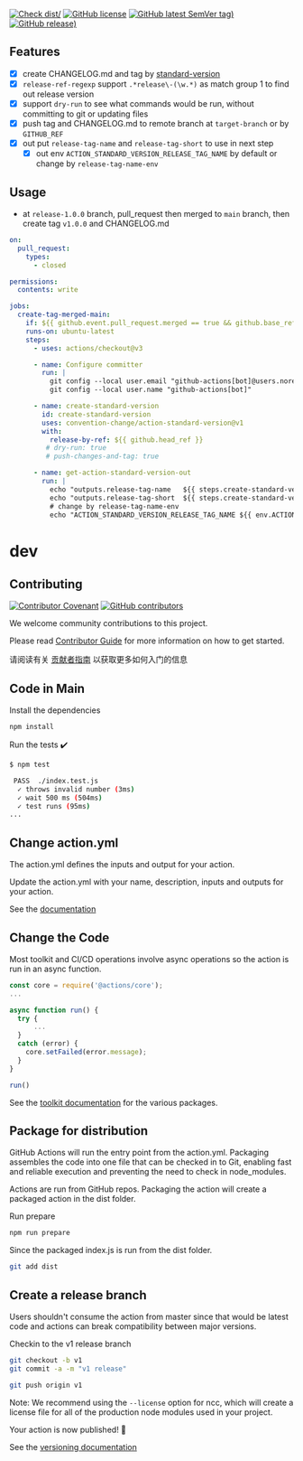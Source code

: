 [![Check dist/](https://github.com/convention-change/action-standard-version/actions/workflows/check-dist.yml/badge.svg)](https://github.com/convention-change/action-standard-version/actions/workflows/check-dist.yml)
[![GitHub license](https://img.shields.io/github/license/convention-change/action-standard-version)](https://github.com/convention-change/action-standard-version)
[![GitHub latest SemVer tag)](https://img.shields.io/github/v/tag/convention-change/action-standard-version)](https://github.com/convention-change/action-standard-version/tags)
[![GitHub release)](https://img.shields.io/github/v/release/convention-change/action-standard-version)](https://github.com/convention-change/action-standard-version/releases)

## Features

- [x] create CHANGELOG.md and tag by [standard-version](https://github.com/conventional-changelog/standard-version)
- [x] `release-ref-regexp` support `.*release\-(\w.*)` as match group 1 to find out release version
- [x] support `dry-run` to see what commands would be run, without committing to git or updating files
- [x] push tag and CHANGELOG.md to remote branch at `target-branch` or by `GITHUB_REF`
- [x] out put `release-tag-name` and `release-tag-short` to use in next step
    - [x] out env `ACTION_STANDARD_VERSION_RELEASE_TAG_NAME` by default or change by `release-tag-name-env` 

## Usage

- at `release-1.0.0` branch, pull_request then merged to `main` branch, then create tag `v1.0.0` and CHANGELOG.md

```yaml
on:
  pull_request:
    types: 
      - closed

permissions:
  contents: write

jobs:
  create-tag-merged-main:
    if: ${{ github.event.pull_request.merged == true && github.base_ref == 'main' }}
    runs-on: ubuntu-latest
    steps:
      - uses: actions/checkout@v3

      - name: Configure committer
        run: |
          git config --local user.email "github-actions[bot]@users.noreply.github.com"
          git config --local user.name "github-actions[bot]"

      - name: create-standard-version
        id: create-standard-version
        uses: convention-change/action-standard-version@v1
        with:
          release-by-ref: ${{ github.head_ref }}
         # dry-run: true
         # push-changes-and-tag: true

      - name: get-action-standard-version-out
        run: |
          echo "outputs.release-tag-name   ${{ steps.create-standard-version.outputs.release-tag-name }}"
          echo "outputs.release-tag-short  ${{ steps.create-standard-version.outputs.release-tag-short }}"
          # change by release-tag-name-env
          echo "ACTION_STANDARD_VERSION_RELEASE_TAG_NAME ${{ env.ACTION_STANDARD_VERSION_RELEASE_TAG_NAME }}"
```

# dev

## Contributing

[![Contributor Covenant](https://img.shields.io/badge/contributor%20covenant-v1.4-ff69b4.svg)](.github/CONTRIBUTING_DOC/CODE_OF_CONDUCT.md)
[![GitHub contributors](https://img.shields.io/github/contributors/convention-change/action-standard-version)](https://github.com/convention-change/action-standard-version/graphs/contributors)

We welcome community contributions to this project.

Please read [Contributor Guide](.github/CONTRIBUTING_DOC/CONTRIBUTING.md) for more information on how to get started.

请阅读有关 [贡献者指南](.github/CONTRIBUTING_DOC/zh-CN/CONTRIBUTING.md) 以获取更多如何入门的信息

## Code in Main

Install the dependencies

```bash
npm install
```

Run the tests :heavy_check_mark:

```bash
$ npm test

 PASS  ./index.test.js
  ✓ throws invalid number (3ms)
  ✓ wait 500 ms (504ms)
  ✓ test runs (95ms)
...
```

## Change action.yml

The action.yml defines the inputs and output for your action.

Update the action.yml with your name, description, inputs and outputs for your action.

See the [documentation](https://help.github.com/en/articles/metadata-syntax-for-github-actions)

## Change the Code

Most toolkit and CI/CD operations involve async operations so the action is run in an async function.

```javascript
const core = require('@actions/core');
...

async function run() {
  try {
      ...
  }
  catch (error) {
    core.setFailed(error.message);
  }
}

run()
```

See the [toolkit documentation](https://github.com/actions/toolkit/blob/master/README.md#packages) for the various packages.

## Package for distribution

GitHub Actions will run the entry point from the action.yml. Packaging assembles the code into one file that can be checked in to Git, enabling fast and reliable execution and preventing the need to check in node_modules.

Actions are run from GitHub repos.  Packaging the action will create a packaged action in the dist folder.

Run prepare

```bash
npm run prepare
```

Since the packaged index.js is run from the dist folder.

```bash
git add dist
```

## Create a release branch

Users shouldn't consume the action from master since that would be latest code and actions can break compatibility between major versions.

Checkin to the v1 release branch

```bash
git checkout -b v1
git commit -a -m "v1 release"
```

```bash
git push origin v1
```

Note: We recommend using the `--license` option for ncc, which will create a license file for all of the production node modules used in your project.

Your action is now published! :rocket:

See the [versioning documentation](https://github.com/actions/toolkit/blob/master/docs/action-versioning.md)

